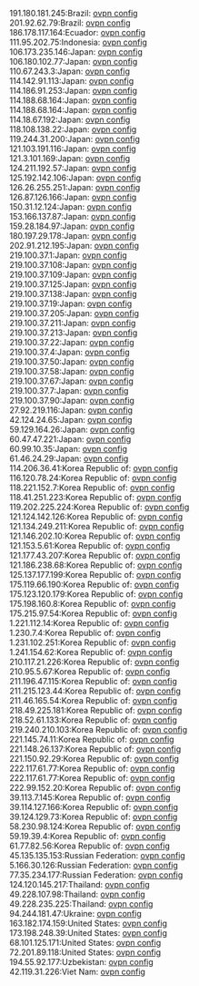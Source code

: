 191.180.181.245:Brazil: [ovpn config](vpn/191_180_181_245.ovpn)  
201.92.62.79:Brazil: [ovpn config](vpn/201_92_62_79.ovpn)  
186.178.117.164:Ecuador: [ovpn config](vpn/186_178_117_164.ovpn)  
111.95.202.75:Indonesia: [ovpn config](vpn/111_95_202_75.ovpn)  
106.173.235.146:Japan: [ovpn config](vpn/106_173_235_146.ovpn)  
106.180.102.77:Japan: [ovpn config](vpn/106_180_102_77.ovpn)  
110.67.243.3:Japan: [ovpn config](vpn/110_67_243_3.ovpn)  
114.142.91.113:Japan: [ovpn config](vpn/114_142_91_113.ovpn)  
114.186.91.253:Japan: [ovpn config](vpn/114_186_91_253.ovpn)  
114.188.68.164:Japan: [ovpn config](vpn/114_188_68_164.ovpn)  
114.188.68.164:Japan: [ovpn config](vpn/114_188_68_164.ovpn)  
114.18.67.192:Japan: [ovpn config](vpn/114_18_67_192.ovpn)  
118.108.138.22:Japan: [ovpn config](vpn/118_108_138_22.ovpn)  
119.244.31.200:Japan: [ovpn config](vpn/119_244_31_200.ovpn)  
121.103.191.116:Japan: [ovpn config](vpn/121_103_191_116.ovpn)  
121.3.101.169:Japan: [ovpn config](vpn/121_3_101_169.ovpn)  
124.211.192.57:Japan: [ovpn config](vpn/124_211_192_57.ovpn)  
125.192.142.106:Japan: [ovpn config](vpn/125_192_142_106.ovpn)  
126.26.255.251:Japan: [ovpn config](vpn/126_26_255_251.ovpn)  
126.87.126.166:Japan: [ovpn config](vpn/126_87_126_166.ovpn)  
150.31.12.124:Japan: [ovpn config](vpn/150_31_12_124.ovpn)  
153.166.137.87:Japan: [ovpn config](vpn/153_166_137_87.ovpn)  
159.28.184.97:Japan: [ovpn config](vpn/159_28_184_97.ovpn)  
180.197.29.178:Japan: [ovpn config](vpn/180_197_29_178.ovpn)  
202.91.212.195:Japan: [ovpn config](vpn/202_91_212_195.ovpn)  
219.100.37.1:Japan: [ovpn config](vpn/219_100_37_1.ovpn)  
219.100.37.108:Japan: [ovpn config](vpn/219_100_37_108.ovpn)  
219.100.37.109:Japan: [ovpn config](vpn/219_100_37_109.ovpn)  
219.100.37.125:Japan: [ovpn config](vpn/219_100_37_125.ovpn)  
219.100.37.138:Japan: [ovpn config](vpn/219_100_37_138.ovpn)  
219.100.37.19:Japan: [ovpn config](vpn/219_100_37_19.ovpn)  
219.100.37.205:Japan: [ovpn config](vpn/219_100_37_205.ovpn)  
219.100.37.211:Japan: [ovpn config](vpn/219_100_37_211.ovpn)  
219.100.37.213:Japan: [ovpn config](vpn/219_100_37_213.ovpn)  
219.100.37.22:Japan: [ovpn config](vpn/219_100_37_22.ovpn)  
219.100.37.4:Japan: [ovpn config](vpn/219_100_37_4.ovpn)  
219.100.37.50:Japan: [ovpn config](vpn/219_100_37_50.ovpn)  
219.100.37.58:Japan: [ovpn config](vpn/219_100_37_58.ovpn)  
219.100.37.67:Japan: [ovpn config](vpn/219_100_37_67.ovpn)  
219.100.37.7:Japan: [ovpn config](vpn/219_100_37_7.ovpn)  
219.100.37.90:Japan: [ovpn config](vpn/219_100_37_90.ovpn)  
27.92.219.116:Japan: [ovpn config](vpn/27_92_219_116.ovpn)  
42.124.24.65:Japan: [ovpn config](vpn/42_124_24_65.ovpn)  
59.129.164.26:Japan: [ovpn config](vpn/59_129_164_26.ovpn)  
60.47.47.221:Japan: [ovpn config](vpn/60_47_47_221.ovpn)  
60.99.10.35:Japan: [ovpn config](vpn/60_99_10_35.ovpn)  
61.46.24.29:Japan: [ovpn config](vpn/61_46_24_29.ovpn)  
114.206.36.41:Korea Republic of: [ovpn config](vpn/114_206_36_41.ovpn)  
116.120.78.24:Korea Republic of: [ovpn config](vpn/116_120_78_24.ovpn)  
118.221.152.7:Korea Republic of: [ovpn config](vpn/118_221_152_7.ovpn)  
118.41.251.223:Korea Republic of: [ovpn config](vpn/118_41_251_223.ovpn)  
119.202.225.224:Korea Republic of: [ovpn config](vpn/119_202_225_224.ovpn)  
121.124.142.126:Korea Republic of: [ovpn config](vpn/121_124_142_126.ovpn)  
121.134.249.211:Korea Republic of: [ovpn config](vpn/121_134_249_211.ovpn)  
121.146.202.10:Korea Republic of: [ovpn config](vpn/121_146_202_10.ovpn)  
121.153.5.61:Korea Republic of: [ovpn config](vpn/121_153_5_61.ovpn)  
121.177.43.207:Korea Republic of: [ovpn config](vpn/121_177_43_207.ovpn)  
121.186.238.68:Korea Republic of: [ovpn config](vpn/121_186_238_68.ovpn)  
125.137.177.199:Korea Republic of: [ovpn config](vpn/125_137_177_199.ovpn)  
175.119.66.190:Korea Republic of: [ovpn config](vpn/175_119_66_190.ovpn)  
175.123.120.179:Korea Republic of: [ovpn config](vpn/175_123_120_179.ovpn)  
175.198.160.8:Korea Republic of: [ovpn config](vpn/175_198_160_8.ovpn)  
175.215.97.54:Korea Republic of: [ovpn config](vpn/175_215_97_54.ovpn)  
1.221.112.14:Korea Republic of: [ovpn config](vpn/1_221_112_14.ovpn)  
1.230.7.4:Korea Republic of: [ovpn config](vpn/1_230_7_4.ovpn)  
1.231.102.251:Korea Republic of: [ovpn config](vpn/1_231_102_251.ovpn)  
1.241.154.62:Korea Republic of: [ovpn config](vpn/1_241_154_62.ovpn)  
210.117.21.226:Korea Republic of: [ovpn config](vpn/210_117_21_226.ovpn)  
210.95.5.67:Korea Republic of: [ovpn config](vpn/210_95_5_67.ovpn)  
211.196.47.115:Korea Republic of: [ovpn config](vpn/211_196_47_115.ovpn)  
211.215.123.44:Korea Republic of: [ovpn config](vpn/211_215_123_44.ovpn)  
211.46.165.54:Korea Republic of: [ovpn config](vpn/211_46_165_54.ovpn)  
218.49.225.181:Korea Republic of: [ovpn config](vpn/218_49_225_181.ovpn)  
218.52.61.133:Korea Republic of: [ovpn config](vpn/218_52_61_133.ovpn)  
219.240.210.103:Korea Republic of: [ovpn config](vpn/219_240_210_103.ovpn)  
221.145.74.11:Korea Republic of: [ovpn config](vpn/221_145_74_11.ovpn)  
221.148.26.137:Korea Republic of: [ovpn config](vpn/221_148_26_137.ovpn)  
221.150.92.29:Korea Republic of: [ovpn config](vpn/221_150_92_29.ovpn)  
222.117.61.77:Korea Republic of: [ovpn config](vpn/222_117_61_77.ovpn)  
222.117.61.77:Korea Republic of: [ovpn config](vpn/222_117_61_77.ovpn)  
222.99.152.20:Korea Republic of: [ovpn config](vpn/222_99_152_20.ovpn)  
39.113.7.145:Korea Republic of: [ovpn config](vpn/39_113_7_145.ovpn)  
39.114.127.166:Korea Republic of: [ovpn config](vpn/39_114_127_166.ovpn)  
39.124.129.73:Korea Republic of: [ovpn config](vpn/39_124_129_73.ovpn)  
58.230.98.124:Korea Republic of: [ovpn config](vpn/58_230_98_124.ovpn)  
59.19.39.4:Korea Republic of: [ovpn config](vpn/59_19_39_4.ovpn)  
61.77.82.56:Korea Republic of: [ovpn config](vpn/61_77_82_56.ovpn)  
45.135.135.153:Russian Federation: [ovpn config](vpn/45_135_135_153.ovpn)  
5.166.30.126:Russian Federation: [ovpn config](vpn/5_166_30_126.ovpn)  
77.35.234.177:Russian Federation: [ovpn config](vpn/77_35_234_177.ovpn)  
124.120.145.217:Thailand: [ovpn config](vpn/124_120_145_217.ovpn)  
49.228.107.98:Thailand: [ovpn config](vpn/49_228_107_98.ovpn)  
49.228.235.225:Thailand: [ovpn config](vpn/49_228_235_225.ovpn)  
94.244.181.47:Ukraine: [ovpn config](vpn/94_244_181_47.ovpn)  
163.182.174.159:United States: [ovpn config](vpn/163_182_174_159.ovpn)  
173.198.248.39:United States: [ovpn config](vpn/173_198_248_39.ovpn)  
68.101.125.171:United States: [ovpn config](vpn/68_101_125_171.ovpn)  
72.201.89.118:United States: [ovpn config](vpn/72_201_89_118.ovpn)  
194.55.92.177:Uzbekistan: [ovpn config](vpn/194_55_92_177.ovpn)  
42.119.31.226:Viet Nam: [ovpn config](vpn/42_119_31_226.ovpn)  
